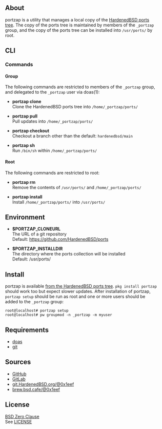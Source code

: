 ## About

portzap is a utility that manages a local copy of the
[HardenedBSD ports tree](https://git.HardenedBSD.org/HardenedBSD/ports).
The copy of the ports tree is maintained by members of
the `_portzap` group, and the copy of the ports tree
can be installed into `/usr/ports/` by root.

## CLI

### Commands

#### Group

The following commands are restricted to members of the `_portzap` group,
and delegated to the `_portzap` user via doas(1):

* **portzap clone** <br>
Clone the HardenedBSD ports tree into `/home/_portzap/ports/` <br>

* **portzap pull** <br>
Pull updates into `/home/_portzap/ports/` <br>

* **portzap checkout** <br>
Checkout a branch other than the default: `hardenedbsd/main` <br>

* **portzap sh** <br>
Run `/bin/sh` within `/home/_portzap/ports/` <br>

#### Root

The following commands are restricted to root:

* **portzap rm** <br>
Remove the contents of `/usr/ports/` and `/home/_portzap/ports/` <br>

* **portzap install** <br>
Install `/home/_portzap/ports/` into `/usr/ports/` <br>

## Environment

* __$PORTZAP\_CLONEURL__ <br>
  The URL of a git repository <br>
  Default: https://github.com/HardenedBSD/ports

* __$PORTZAP\_INSTALLDIR__ <br>
  The directory where the ports collection will be installed <br>
  Default: /usr/ports/

## Install

portzap is available
[from the HardenedBSD ports tree](https://git.HardenedBSD.org/HardenedBSD/ports/-/tree/HardenedBSD/main/hardenedbsd/portzap).
`pkg install portzap` should work too but expect slower updates. After installation
of portzap, `portzap setup` should be run as root and one or more users should
be added to the `_portzap` group:

    root@localhost# portzap setup
    root@localhost# pw groupmod -n _portzap -m myuser

## Requirements

* [doas](https://man.openbsd.org/doas)
* [git](https://www.man7.org/linux/man-pages/man1/git.1.html)

## Sources

* [GitHub](https://github.com/0x1eef/portzap)
* [GitLab](https://gitlab.com/0x1eef/portzap)
* [git.HardenedBSD.org/@0x1eef](https://git.HardenedBSD.org/0x1eef/portzap)
* [brew.bsd.cafe/@0x1eef](https://brew.bsd.cafe/0x1eef/portzap)

## License

[BSD Zero Clause](https://choosealicense.com/licenses/0bsd/) <br>
See [LICENSE](./LICENSE)
